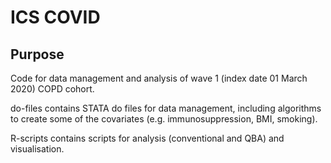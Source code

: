 # ICS COVID

## Purpose
Code for data management and analysis of wave 1 (index date 01 March 2020) COPD cohort. 

do-files contains STATA do files for data management, including algorithms to create some of the covariates (e.g. immunosuppression, BMI, smoking).

R-scripts contains scripts for analysis (conventional and QBA) and visualisation.
